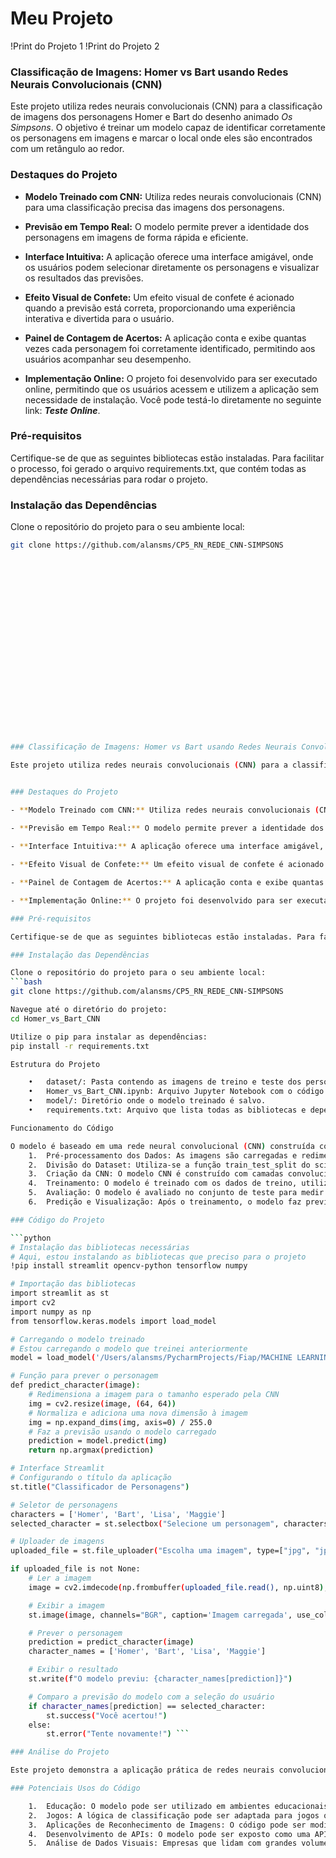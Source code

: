# Meu Projeto

!Print do Projeto 1
!Print do Projeto 2

### Classificação de Imagens: Homer vs Bart usando Redes Neurais Convolucionais (CNN)

Este projeto utiliza redes neurais convolucionais (CNN) para a classificação de imagens dos personagens Homer e Bart do desenho animado *Os Simpsons*. O objetivo é treinar um modelo capaz de identificar corretamente os personagens em imagens e marcar o local onde eles são encontrados com um retângulo ao redor.

### Destaques do Projeto

- **Modelo Treinado com CNN:** Utiliza redes neurais convolucionais (CNN) para uma classificação precisa das imagens dos personagens.
  
- **Previsão em Tempo Real:** O modelo permite prever a identidade dos personagens em imagens de forma rápida e eficiente.

- **Interface Intuitiva:** A aplicação oferece uma interface amigável, onde os usuários podem selecionar diretamente os personagens e visualizar os resultados das previsões.

- **Efeito Visual de Confete:** Um efeito visual de confete é acionado quando a previsão está correta, proporcionando uma experiência interativa e divertida para o usuário.

- **Painel de Contagem de Acertos:** A aplicação conta e exibe quantas vezes cada personagem foi corretamente identificado, permitindo aos usuários acompanhar seu desempenho.

- **Implementação Online:** O projeto foi desenvolvido para ser executado online, permitindo que os usuários acessem e utilizem a aplicação sem necessidade de instalação. Você pode testá-lo diretamente no seguinte link: ***Teste Online***.

### Pré-requisitos

Certifique-se de que as seguintes bibliotecas estão instaladas. Para facilitar o processo, foi gerado o arquivo requirements.txt, que contém todas as dependências necessárias para rodar o projeto.

### Instalação das Dependências

Clone o repositório do projeto para o seu ambiente local:
```bash
git clone https://github.com/alansms/CP5_RN_REDE_CNN-SIMPSONS






















### Classificação de Imagens: Homer vs Bart usando Redes Neurais Convolucionais (CNN)

Este projeto utiliza redes neurais convolucionais (CNN) para a classificação de imagens dos personagens Homer e Bart do desenho animado *Os Simpsons*. O objetivo é treinar um modelo capaz de identificar corretamente os personagens em imagens e marcar o local onde eles são encontrados com um retângulo ao redor.


### Destaques do Projeto

- **Modelo Treinado com CNN:** Utiliza redes neurais convolucionais (CNN) para uma classificação precisa das imagens dos personagens.
  
- **Previsão em Tempo Real:** O modelo permite prever a identidade dos personagens em imagens de forma rápida e eficiente.

- **Interface Intuitiva:** A aplicação oferece uma interface amigável, onde os usuários podem selecionar diretamente os personagens e visualizar os resultados das previsões.

- **Efeito Visual de Confete:** Um efeito visual de confete é acionado quando a previsão está correta, proporcionando uma experiência interativa e divertida para o usuário.

- **Painel de Contagem de Acertos:** A aplicação conta e exibe quantas vezes cada personagem foi corretamente identificado, permitindo aos usuários acompanhar seu desempenho.

- **Implementação Online:** O projeto foi desenvolvido para ser executado online, permitindo que os usuários acessem e utilizem a aplicação sem necessidade de instalação. Você pode testá-lo diretamente no seguinte link: ***[Teste Online](https://cp5rnredecnn-simpsons-fc23pczypcqkf3tcmnmsdb.streamlit.app/)***.

### Pré-requisitos

Certifique-se de que as seguintes bibliotecas estão instaladas. Para facilitar o processo, foi gerado o arquivo requirements.txt, que contém todas as dependências necessárias para rodar o projeto.

### Instalação das Dependências

Clone o repositório do projeto para o seu ambiente local:
```bash
git clone https://github.com/alansms/CP5_RN_REDE_CNN-SIMPSONS

Navegue até o diretório do projeto:
cd Homer_vs_Bart_CNN

Utilize o pip para instalar as dependências:
pip install -r requirements.txt

Estrutura do Projeto

	•	dataset/: Pasta contendo as imagens de treino e teste dos personagens Homer e Bart.
	•	Homer_vs_Bart_CNN.ipynb: Arquivo Jupyter Notebook com o código principal para o treinamento e avaliação do modelo.
	•	model/: Diretório onde o modelo treinado é salvo.
	•	requirements.txt: Arquivo que lista todas as bibliotecas e dependências necessárias para rodar o projeto.

Funcionamento do Código

O modelo é baseado em uma rede neural convolucional (CNN) construída com o Keras e TensorFlow. O código segue o seguinte fluxo:
	1.	Pré-processamento dos Dados: As imagens são carregadas e redimensionadas para o formato esperado pela CNN.
	2.	Divisão do Dataset: Utiliza-se a função train_test_split do scikit-learn para dividir os dados em conjuntos de treino e teste.
	3.	Criação da CNN: O modelo CNN é construído com camadas convolucionais e pooling, seguido de camadas densas para a classificação.
	4.	Treinamento: O modelo é treinado com os dados de treino, utilizando aumentação de imagens para melhorar a generalização.
	5.	Avaliação: O modelo é avaliado no conjunto de teste para medir sua precisão.
	6.	Predição e Visualização: Após o treinamento, o modelo faz previsões sobre novas imagens e exibe a imagem do personagem identificado, destacando-o com um retângulo ao redor.

### Código do Projeto

```python
# Instalação das bibliotecas necessárias
# Aqui, estou instalando as bibliotecas que preciso para o projeto
!pip install streamlit opencv-python tensorflow numpy

# Importação das bibliotecas
import streamlit as st
import cv2
import numpy as np
from tensorflow.keras.models import load_model

# Carregando o modelo treinado
# Estou carregando o modelo que treinei anteriormente
model = load_model('/Users/alansms/PycharmProjects/Fiap/MACHINE LEARNING/5ºCheckPoint_Redes_Neurais/Treino_modelo/modelo_personagens.h5')  # Ajuste o caminho conforme necessário

# Função para prever o personagem
def predict_character(image):
    # Redimensiona a imagem para o tamanho esperado pela CNN
    img = cv2.resize(image, (64, 64))
    # Normaliza e adiciona uma nova dimensão à imagem
    img = np.expand_dims(img, axis=0) / 255.0
    # Faz a previsão usando o modelo carregado
    prediction = model.predict(img)
    return np.argmax(prediction)

# Interface Streamlit
# Configurando o título da aplicação
st.title("Classificador de Personagens")

# Seletor de personagens
characters = ['Homer', 'Bart', 'Lisa', 'Maggie']
selected_character = st.selectbox("Selecione um personagem", characters)

# Uploader de imagens
uploaded_file = st.file_uploader("Escolha uma imagem", type=["jpg", "jpeg", "png"])

if uploaded_file is not None:
    # Ler a imagem
    image = cv2.imdecode(np.frombuffer(uploaded_file.read(), np.uint8), cv2.IMREAD_COLOR)

    # Exibir a imagem
    st.image(image, channels="BGR", caption='Imagem carregada', use_column_width=True)

    # Prever o personagem
    prediction = predict_character(image)
    character_names = ['Homer', 'Bart', 'Lisa', 'Maggie']

    # Exibir o resultado
    st.write(f"O modelo previu: {character_names[prediction]}")

    # Comparo a previsão do modelo com a seleção do usuário
    if character_names[prediction] == selected_character:
        st.success("Você acertou!")
    else:
        st.error("Tente novamente!") ```

### Análise do Projeto

Este projeto demonstra a aplicação prática de redes neurais convolucionais para a classificação de imagens, um campo de grande relevância em inteligência artificial. A implementação fornece uma interface interativa que não só permite a identificação de personagens, mas também envolve os usuários de forma lúdica, como demonstrado pelo efeito de confete e pelo painel de contagem de acertos.

### Potenciais Usos do Código

	1.	Educação: O modelo pode ser utilizado em ambientes educacionais para ensinar conceitos de machine learning e inteligência artificial, facilitando a compreensão de como as CNNs funcionam.
	2.	Jogos: A lógica de classificação pode ser adaptada para jogos que requerem identificação de personagens ou objetos em imagens, aumentando a interatividade e o engajamento.
	3.	Aplicações de Reconhecimento de Imagens: O código pode ser modificado para reconhecer diferentes classes de imagens, permitindo seu uso em segurança, monitoramento e análise de dados visuais.
	4.	Desenvolvimento de APIs: O modelo pode ser exposto como uma API que aceita imagens e retorna classificações, permitindo sua integração em aplicativos móveis ou web.
	5.	Análise de Dados Visuais: Empresas que lidam com grandes volumes de dados visuais podem usar o modelo para classificar e organizar essas informações de maneira eficiente.






